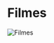 # Filmes
![Filmes](https://user-images.githubusercontent.com/56745829/135941741-d6a2b371-c764-4da8-a977-184f806e93a4.png)
